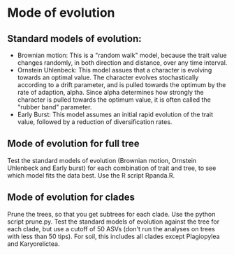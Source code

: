 # Mode of evolution

## Standard models of evolution: 
- Brownian motion: This is a "random walk" model, because the trait value changes randomly, in both direction and distance, over any time interval.
- Ornstein Uhlenbeck: This model assues that a character is evolving towards an optimal value. The character evolves stochastically according to a drift parameter, and is pulled towards the optimum by the rate of adaption, alpha. Since alpha determines how strongly the character is pulled towards the optimum value, it is often called the "rubber band" parameter.
- Early Burst: This model assumes an initial rapid evolution of the trait value, followed by a reduction of diversification rates.

## Mode of evolution for full tree
Test the standard models of evolution (Brownian motion, Ornstein Uhlenbeck and Early burst) for each combination of trait and tree, to see which model fits the data best. Use the R script Rpanda.R.

## Mode of evolution for clades

Prune the trees, so that you get subtrees for each clade. Use the python script prune.py. Test the standard models of evolution against the tree for each clade, but use a cutoff of 50 ASVs (don't run the analyses on trees with less than 50 tips). For soil, this includes all clades except Plagiopylea and Karyorelictea.  
